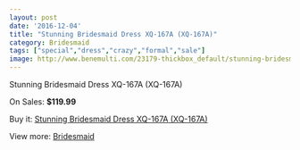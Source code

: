 ```yaml
---
layout: post
date: '2016-12-04'
title: "Stunning Bridesmaid Dress XQ-167A (XQ-167A)"
category: Bridesmaid
tags: ["special","dress","crazy","formal","sale"]
image: http://www.benemulti.com/23179-thickbox_default/stunning-bridesmaid-dress-xq-167a-xq-167a.jpg
---
```

Stunning Bridesmaid Dress XQ-167A (XQ-167A)

On Sales: **$119.99**
<a href="https://www.benemulti.com/en/bridesmaid/8916-stunning-bridesmaid-dress-xq-167a-xq-167a.html"><amp-img layout="responsive" width="600" height="600" src="//www.benemulti.com/23179-thickbox_default/stunning-bridesmaid-dress-xq-167a-xq-167a.jpg" alt="Stunning Bridesmaid Dress XQ-167A (XQ-167A) 0" /></a>

Buy it: [Stunning Bridesmaid Dress XQ-167A (XQ-167A)](https://www.benemulti.com/en/bridesmaid/8916-stunning-bridesmaid-dress-xq-167a-xq-167a.html "Stunning Bridesmaid Dress XQ-167A (XQ-167A)")

View more: [Bridesmaid](https://www.benemulti.com/en/74-bridesmaid "Bridesmaid")